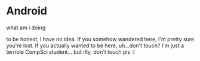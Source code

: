 Android
=======

what am i doing

to be honest, I have no idea. If you somehow wandered here, I'm pretty sure you're lost. If you actually wanted to be here, uh...don't touch? I'm just a terrible CompSci student...
but rlly, don't touch pls :I

